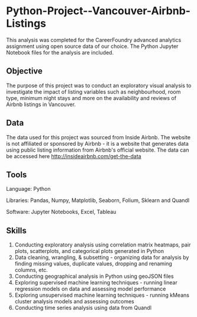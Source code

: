 # Python-Project--Vancouver-Airbnb-Listings
This analysis was completed for the CareerFoundry advanced analytics assignment using open source data of our choice. The Python Jupyter Notebook files for the analysis are included.

## Objective
The purpose of this project was to conduct an exploratory visual analysis to investigate the impact of listing variables such as neighbourhood, room type, minimum night stays and more on the availability and reviews of Airbnb listings in Vancouver.

## Data
The data used for this project was sourced from Inside Airbnb. The website is not affiliated or sponsored by Airbnb - it is a website that generates data using public listing information from Airbnb's official website. The data can be accessed here http://insideairbnb.com/get-the-data

## Tools

Language: Python

Libraries: Pandas, Numpy, Matplotlib, Seaborn, Folium, Sklearn and Quandl

Software: Jupyter Notebooks, Excel, Tableau

## Skills
1. Conducting exploratory analysis using correlation matrix heatmaps, pair plots, scatterplots, and categorical plots generated in Python
2. Data cleaning, wrangling, & subsetting - organizing data for analysis by finding missing values, duplicate values, dropping and renaming columns, etc.
3. Conducting geographical analysis in Python using geoJSON files
4. Exploring supervised machine learning techniques - running linear regression models on data and assessing model performance
5. Exploring unsupervised machine learning techniques - running kMeans cluster analysis models and assessing outcomes
6. Conducting time series analysis using data from Quandl
